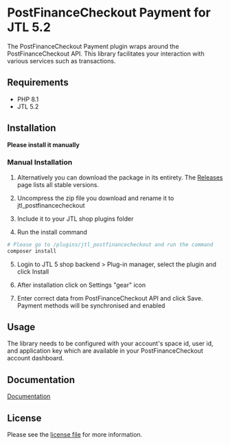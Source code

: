 

PostFinanceCheckout Payment for JTL 5.2
=============================

The PostFinanceCheckout Payment plugin wraps around the PostFinanceCheckout API. This library facilitates your interaction with various services such as transactions.

## Requirements

- PHP 8.1
- JTL 5.2

## Installation

**Please install it manually**

### Manual Installation


1. Alternatively you can download the package in its entirety. The [Releases](../../releases) page lists all stable versions.

2. Uncompress the zip file you download and rename it to jtl_postfinancecheckout

3. Include it to your JTL shop plugins folder

4. Run the install command
```bash
# Please go to /plugins/jtl_postfinancecheckout and run the command
composer install
```

5. Login to JTL 5 shop backend > Plug-in manager, select the plugin and click Install

6. After installation click on Settings "gear" icon

7. Enter correct data from PostFinanceCheckout API and click Save. Payment methods will be synchronised and enabled


## Usage
The library needs to be configured with your account's space id, user id, and application key which are available in your PostFinanceCheckout
account dashboard.

## Documentation

[Documentation](https://plugin-documentation.postfinance-checkout.ch/pfpayments/jtl-5/1.0.1/docs/en/documentation.html)

## License

Please see the [license file](https://github.com/pfpayments/jtl-5/blob/master/LICENSE.txt) for more information.
